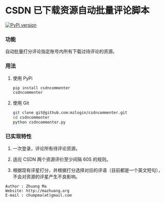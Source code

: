 # CSDN 已下载资源自动批量评论脚本

[![PyPi version](https://img.shields.io/pypi/v/csdncommenter.svg)](https://pypi.python.org/pypi/csdncommenter)

### 功能

自动批量打分评论指定账号内所有下载过待评论的资源。

### 用法

1. 使用 PyPi

	```sh
	pip install csdncommenter
	csdncommenter
	```

2. 使用 Git

	```sh
    git clone git@github.com:mzlogin/csdncommenter.git
    cd csdncommenter
	python csdncommenter.py
	```

### 已实现特性

1. 一次登录，评论所有待评论资源。

2. 适应 CSDN 两个资源评价至少间隔 60S 的规则。

3. 根据现有评星打分，并根据打分选择对应的评语（目前都是一个英文短句），不会对资源的评星产生不良影响。

```
Author : Zhuang Ma
Website: http://mazhuang.org
E-mail : chumpma(at)gmail.com
```
